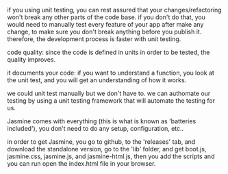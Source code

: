 if you using unit testing, you can rest assured that your changes/refactoring won't break any other parts of the code base. if you don't do that, you would need to manually test every feature of your app after make any change, to make sure you don't break anything before you publish it. therefore, the development process is faster with unit testing.

code quality: since the code is defined in units in order to be tested, the quality improves.

it documents your code: if you want to understand a function, you look at the unit test, and you will get an understanding of how it works.

we could unit test manually but we don't have to. we can authomate our testing by using a unit testing framework that will automate the testing for us.

Jasmine comes with everything (this is what is known as 'batteries included'), you don't need to do any setup, configuration, etc..

in order to get Jasmine, you go to github, to the 'releases' tab, and download the standalone version, go to the 'lib' folder, and get boot.js, jasmine.css, jasmine.js, and jasmine-html.js, then you add the scripts and you can run open the index.html file in your browser.